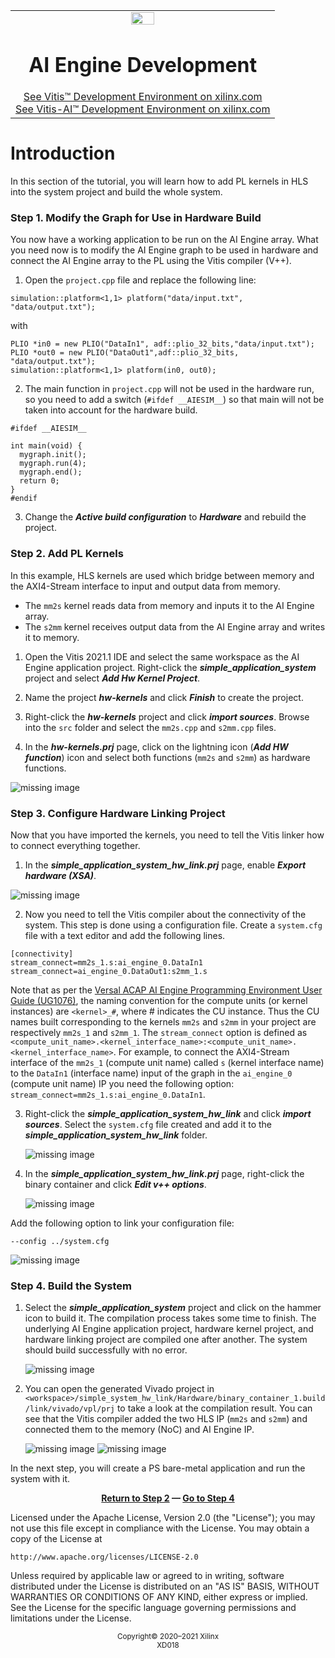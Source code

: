 ﻿<table class="sphinxhide" width="100%">
 <tr width="100%">
    <td align="center"><img src="https://raw.githubusercontent.com/Xilinx/Image-Collateral/main/xilinx-logo.png" width="30%"/><h1>AI Engine Development</h1>
    <a href="https://www.xilinx.com/products/design-tools/vitis.html">See Vitis™ Development Environment on xilinx.com</br></a>
    <a href="https://www.xilinx.com/products/design-tools/vitis/vitis-ai.html">See Vitis-AI™ Development Environment on xilinx.com</a>
    </td>
 </tr>
</table>

# Introduction

In this section of the tutorial, you will learn how to add PL kernels in HLS into the system project and build the whole system.

### Step 1. Modify the Graph for Use in Hardware Build

You now have a working application to be run on the AI Engine array. What you need now is to modify the AI Engine graph to be used in hardware and connect the AI Engine array to the PL using the Vitis compiler (V++).

1. Open the `project.cpp` file and replace the following line:
```
simulation::platform<1,1> platform("data/input.txt", "data/output.txt");
```
with

```
PLIO *in0 = new PLIO("DataIn1", adf::plio_32_bits,"data/input.txt");
PLIO *out0 = new PLIO("DataOut1",adf::plio_32_bits, "data/output.txt");
simulation::platform<1,1> platform(in0, out0);
```

2. The main function in `project.cpp` will not be used in the hardware run, so you need to add a switch (`#ifdef __AIESIM__`) so that main will not be taken into account for the hardware build.

```
#ifdef __AIESIM__

int main(void) {
  mygraph.init();
  mygraph.run(4);
  mygraph.end();
  return 0;
}
#endif
```

3. Change the ***Active build configuration*** to ***Hardware*** and rebuild the project.

### Step 2. Add PL Kernels

In this example, HLS kernels are used which bridge between memory and the AXI4-Stream interface to input and output data from memory.
* The `mm2s` kernel reads data from memory and inputs it to the AI Engine array.
* The `s2mm` kernel receives output data from the AI Engine array and writes it to memory.

1. Open the Vitis 2021.1 IDE and select the same workspace as the AI Engine application project. Right-click the ***simple_application_system*** project and select ***Add Hw Kernel Project***.

2. Name the project ***hw-kernels*** and click ***Finish*** to create the project.

3. Right-click the ***hw-kernels*** project and click ***import sources***. Browse into the ```src``` folder and select the ```mm2s.cpp``` and ```s2mm.cpp``` files.

4. In the ***hw-kernels.prj*** page, click on the lightning icon (***Add HW function***) icon and select both functions (`mm2s` and `s2mm`) as hardware functions.

![missing image](images/hw_kernels.png)


### Step 3. Configure Hardware Linking Project

Now that you have imported the kernels, you need to tell the Vitis linker how to connect everything together.

1. In the ***simple_application_system_hw_link.prj*** page, enable ***Export hardware (XSA)***.

![missing image](images/hw_link_cfg1.png)

2. Now you need to tell the Vitis compiler about the connectivity of the system. This step is done using a configuration file.
Create a `system.cfg` file with a text editor and add the following lines.
```
[connectivity]
stream_connect=mm2s_1.s:ai_engine_0.DataIn1
stream_connect=ai_engine_0.DataOut1:s2mm_1.s
```

Note that as per the [Versal ACAP AI Engine Programming Environment User Guide (UG1076)](https://www.xilinx.com/cgi-bin/docs/rdoc?t=vitis+doc;v=2021.1;d=yii1603912637443.html), the naming convention for the compute units (or kernel instances) are `<kernel>_#`, where # indicates the CU instance. Thus the CU names built corresponding to the kernels `mm2s` and `s2mm` in your project are respectively `mm2s_1` and `s2mm_1`.
The ```stream_connect``` option is defined as `<compute_unit_name>.<kernel_interface_name>:<compute_unit_name>.<kernel_interface_name>`.
For example, to connect the AXI4-Stream interface of the `mm2s_1` (compute unit name) called `s` (kernel interface name) to the `DataIn1` (interface name) input of the graph in the `ai_engine_0` (compute unit name) IP you need the following option: `stream_connect=mm2s_1.s:ai_engine_0.DataIn1`.

3. Right-click the ***simple_application_system_hw_link*** and click ***import sources***. Select the ```system.cfg``` file created and add it to the ***simple_application_system_hw_link*** folder.

      ![missing image](images/hw_link_cfg2.png)

4. In the ***simple_application_system_hw_link.prj*** page, right-click the binary container and click ***Edit v++ options***.

      ![missing image](images/hw_link_cfg3.png)

Add the following option to link your configuration file:
```
--config ../system.cfg
```

  ![missing image](images/hw_link_cfg4.png)


### Step 4. Build the System

1. Select the ***simple_application_system*** project and click on the hammer icon to build it. The compilation process takes some time to finish. The underlying AI Engine application project, hardware kernel project, and hardware linking project are compiled one after another. The system should build successfully with no error.

      ![missing image](images/system_build.png)

2. You can open the generated Vivado project in `<workspace>/simple_system_hw_link/Hardware/binary_container_1.build/link/vivado/vpl/prj` to take a look at the compilation result.
You can see that the Vitis compiler added the two HLS IP (`mm2s` and `s2mm`) and connected them to the memory (NoC) and AI Engine IP.

      ![missing image](images/211_vivado_prj.png)
      ![missing image](images/211_vivado_prj2.png)


In the next step, you will create a PS bare-metal application and run the system with it.


<p align="center"><b><a href="./02-aie_application_creation.md">Return to Step 2</a> — <a href="./04-ps_application_creation_run_all.md">Go to Step 4</a></b></p>



Licensed under the Apache License, Version 2.0 (the "License");
you may not use this file except in compliance with the License.
You may obtain a copy of the License at

    http://www.apache.org/licenses/LICENSE-2.0

Unless required by applicable law or agreed to in writing, software
distributed under the License is distributed on an "AS IS" BASIS,
WITHOUT WARRANTIES OR CONDITIONS OF ANY KIND, either express or implied.
See the License for the specific language governing permissions and
limitations under the License.


<p class="sphinxhide" align="center"><sup>Copyright&copy; 2020–2021 Xilinx</sup><br><sup>XD018</sup></br></p>

